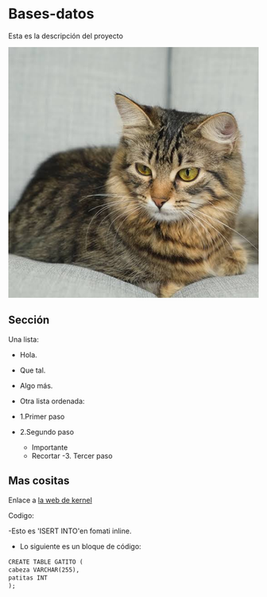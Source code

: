 # Bases-datos
Esta es la descripción del proyecto


![La mejo imagen de linux](gato.jpeg)

## Sección
Una lista:
- Hola.
- Que tal.
- Algo más.

- Otra lista ordenada:
- 1.Primer paso
- 2.Segundo paso
     -  Importante
     -  Recortar
-3. Tercer paso
## Mas cositas
Enlace a [la web de kernel](https://kernel.org)

Codigo:

-Esto es 'ISERT INTO'en fomati inline.
- Lo siguiente es un bloque de código:

``` 
CREATE TABLE GATITO (
cabeza VARCHAR(255),
patitas INT
);
```
